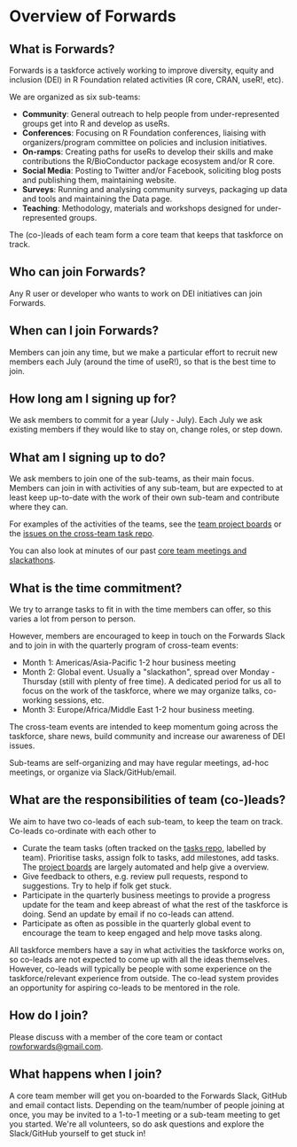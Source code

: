 # Overview of Forwards

## What is Forwards?

Forwards is a taskforce actively working to improve diversity, equity and inclusion (DEI) in R Foundation related activities (R core, CRAN, useR!, etc).

We are organized as six sub-teams: 

 - **Community**: General outreach to help people from under-represented groups get into R and develop as useRs.
 - **Conferences**: Focusing on R Foundation conferences, liaising with organizers/program committee on policies and inclusion initiatives.
 - **On-ramps**: Creating paths for useRs to develop their skills and make contributions the R/BioConductor package ecosystem and/or R core.
 - **Social Media**: Posting to Twitter and/or Facebook, soliciting blog posts and publishing them, maintaining website.
 - **Surveys**: Running and analysing community surveys, packaging up data and tools and maintaining the Data page.
 - **Teaching**: Methodology, materials and workshops designed for under-represented groups.
 
The (co-)leads of each team form a core team that keeps that taskforce on track.

## Who can join Forwards?

Any R user or developer who wants to work on DEI initiatives can join Forwards.

## When can I join Forwards?

Members can join any time, but we make a particular effort to recruit new members each July (around the time of useR!), so that is the best time to join.

## How long am I signing up for?

We ask members to commit for a year (July - July). Each July we ask existing members if they would like to stay on, change roles, or step down.

## What am I signing up to do?

We ask members to join one of the sub-teams, as their main focus. Members can join in with activities of any sub-team, but are expected to at least keep up-to-date with the work of their own sub-team and contribute where they can.

For examples of the activities of the teams, see the [team project boards](https://github.com/orgs/forwards/projects) or the [issues on the cross-team task repo](https://github.com/forwards/tasks/issues).

You can also look at minutes of our past [core team meetings and slackathons](https://github.com/forwards/meetings-public).

## What is the time commitment?

We try to arrange tasks to fit in with the time members can offer, so this varies a lot from person to person.

However, members are encouraged to keep in touch on the Forwards Slack and to join in with the quarterly program of cross-team events:

 - Month 1: Americas/Asia-Pacific 1-2 hour business meeting
 - Month 2: Global event. Usually a "slackathon", spread over Monday - Thursday (still with plenty of free time). A dedicated period for us all to focus on the work of the taskforce, where we may organize talks, co-working sessions, etc.
 - Month 3: Europe/Africa/Middle East 1-2 hour business meeting.
 
The cross-team events are intended to keep momentum going across the taskforce, share news, build community and increase our awareness of DEI issues. 
 
Sub-teams are self-organizing and may have regular meetings, ad-hoc meetings, or organize via Slack/GitHub/email.

## What are the responsibilities of team (co-)leads?

We aim to have two co-leads of each sub-team, to keep the team on track. Co-leads co-ordinate with each other to 

 - Curate the team tasks (often tracked on the [tasks repo](https://github.com/forwards/tasks/issues?q=is%3Aissue+is%3Aopen), labelled by team). Prioritise tasks, assign folk to tasks, add milestones, add tasks. The [project boards](https://github.com/orgs/forwards/projects/2) are largely automated and help give a overview.
 - Give feedback to others, e.g. review pull requests, respond to suggestions. Try to help if folk get stuck.
 - Participate in the quarterly business meetings to provide a progress update for the team and keep abreast of what the rest of the taskforce is doing. Send an update by email if no co-leads can attend.
 - Participate as often as possible in the quarterly global event to encourage the team to keep engaged and help move tasks along.

All taskforce members have a say in what activities the taskforce works on, so co-leads are not expected to come up with all the ideas themselves. However, co-leads will 
typically be people with some experience on the taskforce/relevant experience from outside. The co-lead system provides an opportunity for aspiring co-leads to be mentored in the role.

## How do I join?

Please discuss with a member of the core team or contact rowforwards@gmail.com.

## What happens when I join?

A core team member will get you on-boarded to the Forwards Slack, GitHub and email contact lists. Depending on the team/number of people joining at once, you may be invited to a 1-to-1 meeting or a sub-team meeting to get you started. We're all volunteers, so do ask questions and explore the Slack/GitHub yourself to get stuck in!
